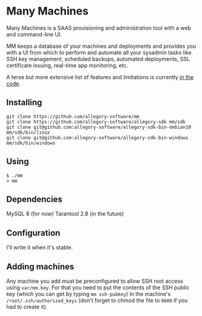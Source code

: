 # Many Machines

Many Machines is a SAAS provisioning and administration tool with
a web and command-line UI.

MM keeps a database of your machines and deployments and provides you with
a UI from which to perform and automate all your sysadmin tasks like SSH key
management, scheduled backups, automated deployments, SSL certificate issuing,
real-time app monitoring, etc.

A terse but more extensive list of features and limitations is currently
[in the code](https://github.com/allegory-software/many-machines/blob/master/mm.lua).

## Installing

```
git clone https://github.com/allegory-software/mm
git clone https://github.com/allegory-software/allegory-sdk mm/sdk
git clone git@github.com:allegory-software/allegory-sdk-bin-debian10  mm/sdk/bin/linux
git clone git@github.com:allegory-software/allegory-sdk-bin-windows   mm/sdk/bin/windows
```

## Using

```
$ ./mm
> mm
```

## Dependencies

MySQL 8 (for now)
Tarantool 2.8 (in the future)

## Configuration

I'll write it when it's stable.

## Adding machines

Any machine you add must be preconfigured to allow SSH root access using
`var/mm.key`. For that you need to put the contents of the SSH public
key (which you can get by typing `mm ssh-pubkey`) in the machine's
`/root/.ssh/authorized_keys` (don't forget to chmod the file to `0600`
if you had to create it).
